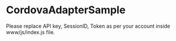 # CordovaAdapterSample

Please replace API key, SessionID, Token as per your account inside www/js/index.js file.
